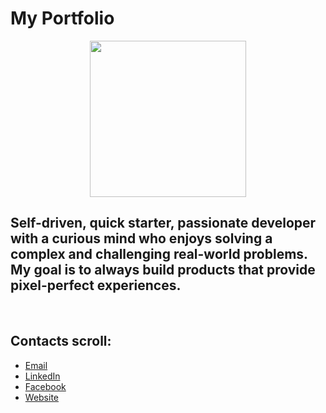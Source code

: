 # My Portfolio 

<p align="center">
<img src="https://avatars.githubusercontent.com/u/24706805?v=4" alt="" width="250px" width="250px"/>
</p>

## Self-driven, quick starter, passionate developer with a curious mind who enjoys solving a complex and challenging real-world problems. My goal is to always build products that provide pixel-perfect experiences.

<br />

## Contacts scroll:
- [Email](ameen.jalolov@gmail.com)
- [LinkedIn](https://www.linkedin.com/in/muhammad-amin-jalolov-60b83a187/)
- [Facebook](https://www.facebook.com/muhammadamin.jalolov/)
- [Website](https://www.aminjalolov.com/)
<br /><br />
